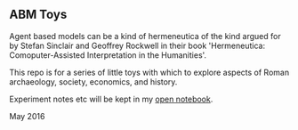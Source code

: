 ## ABM Toys

Agent based models can be a kind of hermeneutica of the kind argued for by Stefan Sinclair and Geoffrey Rockwell in their book 'Hermeneutica: Comoputer-Assisted Interpretation in the Humanities'.

This repo is for a series of little toys with which to explore aspects of Roman archaeology, society, economics, and history.

Experiment notes etc will be kept in my [open notebook](http://smgprojects.github.io).

May 2016
